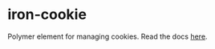# iron-cookie
Polymer element for managing cookies. Read the docs [here](https://wincinderith.github.io/iron-cookie).

